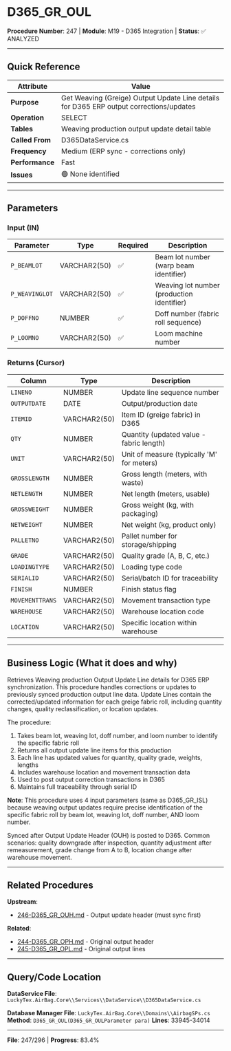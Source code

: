 # D365_GR_OUL

**Procedure Number**: 247 | **Module**: M19 - D365 Integration | **Status**: ✅ ANALYZED

---

## Quick Reference

| Attribute | Value |
|-----------|-------|
| **Purpose** | Get Weaving (Greige) Output Update Line details for D365 ERP output corrections/updates |
| **Operation** | SELECT |
| **Tables** | Weaving production output update detail table |
| **Called From** | D365DataService.cs |
| **Frequency** | Medium (ERP sync - corrections only) |
| **Performance** | Fast |
| **Issues** | 🟢 None identified |

---

## Parameters

### Input (IN)

| Parameter | Type | Required | Description |
|-----------|------|----------|-------------|
| `P_BEAMLOT` | VARCHAR2(50) | ✅ | Beam lot number (warp beam identifier) |
| `P_WEAVINGLOT` | VARCHAR2(50) | ✅ | Weaving lot number (production identifier) |
| `P_DOFFNO` | NUMBER | ✅ | Doff number (fabric roll sequence) |
| `P_LOOMNO` | VARCHAR2(50) | ✅ | Loom machine number |

### Returns (Cursor)

| Column | Type | Description |
|--------|------|-------------|
| `LINENO` | NUMBER | Update line sequence number |
| `OUTPUTDATE` | DATE | Output/production date |
| `ITEMID` | VARCHAR2(50) | Item ID (greige fabric) in D365 |
| `QTY` | NUMBER | Quantity (updated value - fabric length) |
| `UNIT` | VARCHAR2(50) | Unit of measure (typically 'M' for meters) |
| `GROSSLENGTH` | NUMBER | Gross length (meters, with waste) |
| `NETLENGTH` | NUMBER | Net length (meters, usable) |
| `GROSSWEIGHT` | NUMBER | Gross weight (kg, with packaging) |
| `NETWEIGHT` | NUMBER | Net weight (kg, product only) |
| `PALLETNO` | VARCHAR2(50) | Pallet number for storage/shipping |
| `GRADE` | VARCHAR2(50) | Quality grade (A, B, C, etc.) |
| `LOADINGTYPE` | VARCHAR2(50) | Loading type code |
| `SERIALID` | VARCHAR2(50) | Serial/batch ID for traceability |
| `FINISH` | NUMBER | Finish status flag |
| `MOVEMENTTRANS` | VARCHAR2(50) | Movement transaction type |
| `WAREHOUSE` | VARCHAR2(50) | Warehouse location code |
| `LOCATION` | VARCHAR2(50) | Specific location within warehouse |

---

## Business Logic (What it does and why)

Retrieves Weaving production Output Update Line details for D365 ERP synchronization. This procedure handles corrections or updates to previously synced production output line data. Update Lines contain the corrected/updated information for each greige fabric roll, including quantity changes, quality reclassification, or location updates.

The procedure:
1. Takes beam lot, weaving lot, doff number, and loom number to identify the specific fabric roll
2. Returns all output update line items for this production
3. Each line has updated values for quantity, quality grade, weights, lengths
4. Includes warehouse location and movement transaction data
5. Used to post output correction transactions in D365
6. Maintains full traceability through serial ID

**Note**: This procedure uses 4 input parameters (same as D365_GR_ISL) because weaving output updates require precise identification of the specific fabric roll by beam lot, weaving lot, doff number, AND loom number.

Synced after Output Update Header (OUH) is posted to D365. Common scenarios: quality downgrade after inspection, quantity adjustment after remeasurement, grade change from A to B, location change after warehouse movement.

---

## Related Procedures

**Upstream**:
- [246-D365_GR_OUH.md](./246-D365_GR_OUH.md) - Output update header (must sync first)

**Related**:
- [244-D365_GR_OPH.md](./244-D365_GR_OPH.md) - Original output header
- [245-D365_GR_OPL.md](./245-D365_GR_OPL.md) - Original output lines

---

## Query/Code Location

**DataService File**: `LuckyTex.AirBag.Core\\Services\\DataService\\D365DataService.cs`

**Database Manager File**: `LuckyTex.AirBag.Core\\Domains\\AirbagSPs.cs`
**Method**: `D365_GR_OUL(D365_GR_OULParameter para)`
**Lines**: 33945-34014

---

**File**: 247/296 | **Progress**: 83.4%
